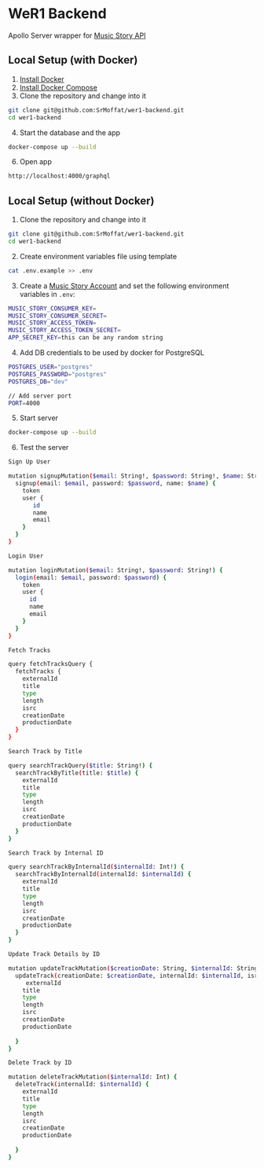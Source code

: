 # WeR1 Backend
Apollo Server wrapper for [Music Story API](https://developers.music-story.com/developers)

## Local Setup (with Docker)
1. [Install Docker](https://docs.docker.com/engine/install/)
2. [Install Docker Compose](https://docs.docker.com/compose/install/)
3. Clone the repository and change into it
```bash
git clone git@github.com:SrMoffat/wer1-backend.git
cd wer1-backend
```
4. Start the database and the app
```bash
docker-compose up --build
```
6. Open app
```bash
http://localhost:4000/graphql
```


## Local Setup (without Docker)
1. Clone the repository and change into it
```bash
git clone git@github.com:SrMoffat/wer1-backend.git
cd wer1-backend
```
2. Create environment variables file using template
```bash
cat .env.example >> .env
```
3. Create a [Music Story Account](https://developers.music-story.com/developers) and set the following environment variables in `.env`:
```bash
MUSIC_STORY_CONSUMER_KEY=
MUSIC_STORY_CONSUMER_SECRET=
MUSIC_STORY_ACCESS_TOKEN=
MUSIC_STORY_ACCESS_TOKEN_SECRET=
APP_SECRET_KEY=this can be any random string
```
4. Add DB credentials to be used by docker for PostgreSQL
```bash
POSTGRES_USER="postgres"
POSTGRES_PASSWORD="postgres"
POSTGRES_DB="dev"

// Add server port
PORT=4000
```
5. Start server
```bash
docker-compose up --build
```
6. Test the server
```bash
Sign Up User

mutation signupMutation($email: String!, $password: String!, $name: String!) {
  signup(email: $email, password: $password, name: $name) {
    token
    user {
       id
       name
       email
    }
  }
}
```
```bash
Login User

mutation loginMutation($email: String!, $password: String!) {
  login(email: $email, password: $password) {
    token
    user {
      id
      name
      email
    }
  }
}
```
```bash
Fetch Tracks

query fetchTracksQuery {
  fetchTracks {
    externalId
    title
    type
    length
    isrc
    creationDate
    productionDate
  }
}
```
```bash
Search Track by Title

query searchTrackQuery($title: String!) {
  searchTrackByTitle(title: $title) {
    externalId
    title
    type
    length
    isrc
    creationDate
    productionDate
  } 
}
```
```bash
Search Track by Internal ID

query searchTrackByInternalId($internalId: Int!) {
  searchTrackByInternalId(internalId: $internalId) {
    externalId
    title
    type
    length
    isrc
    creationDate
    productionDate
  } 
}
```
```bash
Update Track Details by ID

mutation updateTrackMutation($creationDate: String, $internalId: String, $isrc: String, $productionDate: String, $title: String, $type: String) {
  updateTrack(creationDate: $creationDate, internalId: $internalId, isrc: $isrc, productionDate: $productionDate, title: $title, type: $type) {
     externalId
    title
    type
    length
    isrc
    creationDate
    productionDate
    
  }
}
```
```bash
Delete Track by ID

mutation deleteTrackMutation($internalId: Int) {
  deleteTrack(internalId: $internalId) {
    externalId
    title
    type
    length
    isrc
    creationDate
    productionDate
    
  }
}
```
